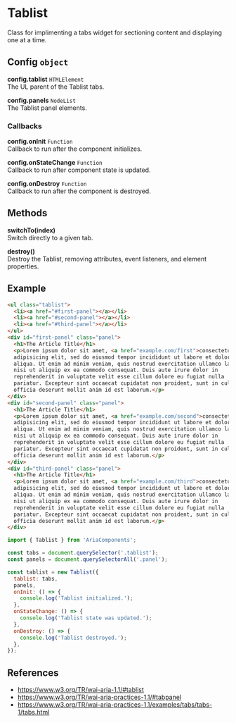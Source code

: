 Tablist
=======

Class for implimenting a tabs widget for sectioning content and displaying one 
at a time.

## Config `object`

**config.tablist** `HTMLElement`  
The UL parent of the Tablist tabs.

**config.panels** `NodeList`  
The Tablist panel elements.

### Callbacks

**config.onInit** `Function`  
Callback to run after the component initializes.

**config.onStateChange** `Function`  
Callback to run after component state is updated.

**config.onDestroy** `Function`  
Callback to run after the component is destroyed.

## Methods

**switchTo(index)**  
Switch directly to a given tab.

**destroy()**  
Destroy the Tablist, removing attributes, event listeners, and element properties.

## Example

```html
<ul class="tablist">
  <li><a href="#first-panel"></a></li>
  <li><a href="#second-panel"></a></li>
  <li><a href="#third-panel"></a></li>
</ul>
<div id="first-panel" class="panel">
  <h1>The Article Title</h1>
  <p>Lorem ipsum dolor sit amet, <a href="example.com/first">consectetur</a>
  adipisicing elit, sed do eiusmod tempor incididunt ut labore et dolore magna
  aliqua. Ut enim ad minim veniam, quis nostrud exercitation ullamco laboris
  nisi ut aliquip ex ea commodo consequat. Duis aute irure dolor in
  reprehenderit in voluptate velit esse cillum dolore eu fugiat nulla
  pariatur. Excepteur sint occaecat cupidatat non proident, sunt in culpa qui
  officia deserunt mollit anim id est laborum.</p>
</div>
<div id="second-panel" class="panel">
  <h1>The Article Title</h1>
  <p>Lorem ipsum dolor sit amet, <a href="example.com/second">consectetur</a>
  adipisicing elit, sed do eiusmod tempor incididunt ut labore et dolore magna
  aliqua. Ut enim ad minim veniam, quis nostrud exercitation ullamco laboris
  nisi ut aliquip ex ea commodo consequat. Duis aute irure dolor in
  reprehenderit in voluptate velit esse cillum dolore eu fugiat nulla
  pariatur. Excepteur sint occaecat cupidatat non proident, sunt in culpa qui
  officia deserunt mollit anim id est laborum.</p>
</div>
<div id="third-panel" class="panel">
  <h1>The Article Title</h1>
  <p>Lorem ipsum dolor sit amet, <a href="example.com/third">consectetur</a>
  adipisicing elit, sed do eiusmod tempor incididunt ut labore et dolore magna
  aliqua. Ut enim ad minim veniam, quis nostrud exercitation ullamco laboris
  nisi ut aliquip ex ea commodo consequat. Duis aute irure dolor in
  reprehenderit in voluptate velit esse cillum dolore eu fugiat nulla
  pariatur. Excepteur sint occaecat cupidatat non proident, sunt in culpa qui
  officia deserunt mollit anim id est laborum.</p>
</div>
```

```javascript
import { Tablist } from 'AriaComponents';

const tabs = document.querySelector('.tablist');
const panels = document.querySelectorAll('.panel');

const tablist = new Tablist({
  tablist: tabs,
  panels,
  onInit: () => {
    console.log('Tablist initialized.');
  },
  onStateChange: () => {
    console.log('Tablist state was updated.');
  },
  onDestroy: () => {
    console.log('Tablist destroyed.');
  },
});
```

## References

- https://www.w3.org/TR/wai-aria-1.1/#tablist
- https://www.w3.org/TR/wai-aria-practices-1.1/#tabpanel
- https://www.w3.org/TR/wai-aria-practices-1.1/examples/tabs/tabs-1/tabs.html
